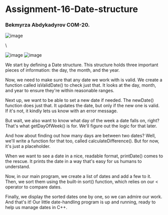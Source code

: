 # Assignment-16-Date-structure

### Bekmyrza Abdykadyrov COM-20.
![image](https://github.com/Bekmyrzapro/Assignment-16-Date-structure/assets/74038682/2e632230-c07f-43db-ab19-54b4c80d7d8c)

\\

![image](https://github.com/Bekmyrzapro/Assignment-16-Date-structure/assets/74038682/b18cafa3-3543-40ef-a98d-f2afb6124619)
![image](https://github.com/Bekmyrzapro/Assignment-16-Date-structure/assets/74038682/26a8a55e-4bf1-41c1-9677-b9e6d26248a9)



 We start by defining a Date structure. This structure holds three important pieces of information: the day, the month, and the year.

Now, we need to make sure that any date we work with is valid. We create a function called isValidDate() to check just that. It looks at the day, month, and year to ensure they're within reasonable ranges.

Next up, we want to be able to set a new date if needed. The newDate() function does just that. It updates the date, but only if the new one is valid. If it's not, it kindly lets us know with an error message.

But wait, we also want to know what day of the week a date falls on, right? That's what getDayOfWeek() is for. We'll figure out the logic for that later.

And how about finding out how many days are between two dates? Well, we'll write a function for that too, called calculateDifference(). But for now, it's just a placeholder.

When we want to see a date in a nice, readable format, printDate() comes to the rescue. It prints the date in a way that's easy for us humans to understand.

Now, in our main program, we create a list of dates and add a few to it. Then, we sort them using the built-in sort() function, which relies on our < operator to compare dates.

Finally, we display the sorted dates one by one, so we can admire our work. And that's it! Our little date-handling program is up and running, ready to help us manage dates in C++.
